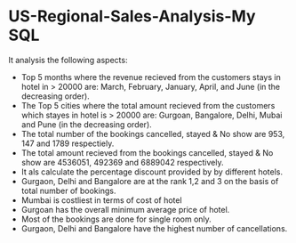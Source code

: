 # US-Regional-Sales-Analysis-My SQL
It analysis the following aspects:

* Top 5 months where the revenue recieved from the customers stays in hotel in > 20000 are: March, February, January, April, and June (in the decreasing order).
* The Top 5 cities where the total amount recieved from the customers which stayes in hotel is > 20000 are: Gurgoan, Bangalore, Delhi, Mubai and Pune (in the decreasing order).
* The total number of the bookings cancelled, stayed & No show are 953, 147 and 1789 respectiely.
* The total amount recieved from the bookings cancelled, stayed & No show are 4536051, 492369 and 6889042 respectively.
* It als calculate the percentage discount provided by by different hotels.
* Gurgaon, Delhi and Bangalore are at the rank 1,2 and 3 on the basis of total number of bookings.
* Mumbai is costliest in terms of cost of hotel 
* Gurgoan has the overall minimum average price of hotel.
* Most of the bookings are done for single room only.
* Gurgaon, Delhi and Bangalore have the highest number of cancellations.

